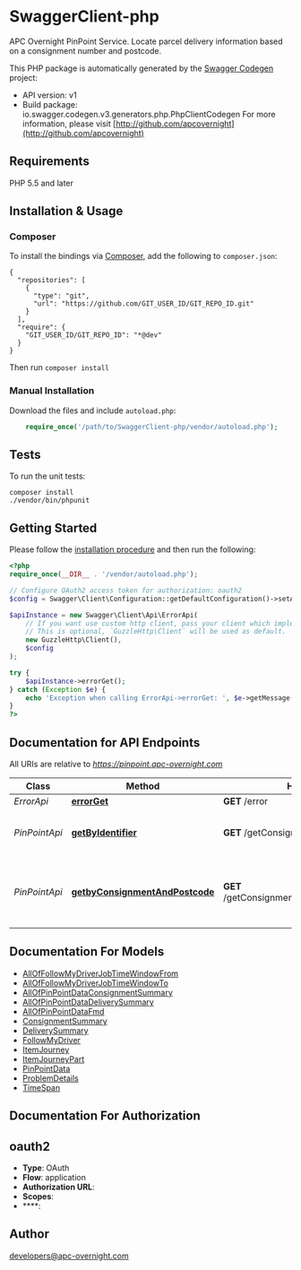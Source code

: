 # SwaggerClient-php
APC Overnight PinPoint Service. Locate parcel delivery information based on a consignment number and postcode.

This PHP package is automatically generated by the [Swagger Codegen](https://github.com/swagger-api/swagger-codegen) project:

- API version: v1
- Build package: io.swagger.codegen.v3.generators.php.PhpClientCodegen
For more information, please visit [http://github.com/apcovernight](http://github.com/apcovernight)

## Requirements

PHP 5.5 and later

## Installation & Usage
### Composer

To install the bindings via [Composer](http://getcomposer.org/), add the following to `composer.json`:

```
{
  "repositories": [
    {
      "type": "git",
      "url": "https://github.com/GIT_USER_ID/GIT_REPO_ID.git"
    }
  ],
  "require": {
    "GIT_USER_ID/GIT_REPO_ID": "*@dev"
  }
}
```

Then run `composer install`

### Manual Installation

Download the files and include `autoload.php`:

```php
    require_once('/path/to/SwaggerClient-php/vendor/autoload.php');
```

## Tests

To run the unit tests:

```
composer install
./vendor/bin/phpunit
```

## Getting Started

Please follow the [installation procedure](#installation--usage) and then run the following:

```php
<?php
require_once(__DIR__ . '/vendor/autoload.php');

// Configure OAuth2 access token for authorization: oauth2
$config = Swagger\Client\Configuration::getDefaultConfiguration()->setAccessToken('YOUR_ACCESS_TOKEN');

$apiInstance = new Swagger\Client\Api\ErrorApi(
    // If you want use custom http client, pass your client which implements `GuzzleHttp\ClientInterface`.
    // This is optional, `GuzzleHttp\Client` will be used as default.
    new GuzzleHttp\Client(),
    $config
);

try {
    $apiInstance->errorGet();
} catch (Exception $e) {
    echo 'Exception when calling ErrorApi->errorGet: ', $e->getMessage(), PHP_EOL;
}
?>
```

## Documentation for API Endpoints

All URIs are relative to *https://pinpoint.apc-overnight.com*

Class | Method | HTTP request | Description
------------ | ------------- | ------------- | -------------
*ErrorApi* | [**errorGet**](docs/Api/ErrorApi.md#errorget) | **GET** /error | 
*PinPointApi* | [**getByIdentifier**](docs/Api/PinPointApi.md#getbyidentifier) | **GET** /getConsignment/{Identifier} | Retrieve PinPoint Data based on a 22 Digit Identifier.
*PinPointApi* | [**getbyConsignmentAndPostcode**](docs/Api/PinPointApi.md#getbyconsignmentandpostcode) | **GET** /getConsignment/{consignment}/{postcode} | Retrieve PinPoint DepotInformation based on a Postcode and Consignment number

## Documentation For Models

 - [AllOfFollowMyDriverJobTimeWindowFrom](docs/Model/AllOfFollowMyDriverJobTimeWindowFrom.md)
 - [AllOfFollowMyDriverJobTimeWindowTo](docs/Model/AllOfFollowMyDriverJobTimeWindowTo.md)
 - [AllOfPinPointDataConsignmentSummary](docs/Model/AllOfPinPointDataConsignmentSummary.md)
 - [AllOfPinPointDataDeliverySummary](docs/Model/AllOfPinPointDataDeliverySummary.md)
 - [AllOfPinPointDataFmd](docs/Model/AllOfPinPointDataFmd.md)
 - [ConsignmentSummary](docs/Model/ConsignmentSummary.md)
 - [DeliverySummary](docs/Model/DeliverySummary.md)
 - [FollowMyDriver](docs/Model/FollowMyDriver.md)
 - [ItemJourney](docs/Model/ItemJourney.md)
 - [ItemJourneyPart](docs/Model/ItemJourneyPart.md)
 - [PinPointData](docs/Model/PinPointData.md)
 - [ProblemDetails](docs/Model/ProblemDetails.md)
 - [TimeSpan](docs/Model/TimeSpan.md)

## Documentation For Authorization


## oauth2

- **Type**: OAuth
- **Flow**: application
- **Authorization URL**: 
- **Scopes**: 
 - ****: 


## Author

developers@apc-overnight.com

